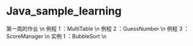 # Java_sample_learning
第一周的作业 \n
例程 1 ：MultiTable \n
例程 2 ：GuessNumber \n
例程 3 ：ScoreManager \n
实例 1 ：BubbleSort \n
